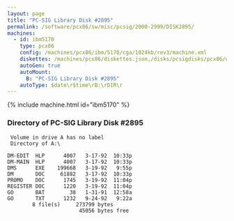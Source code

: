 ```yaml
---
layout: page
title: "PC-SIG Library Disk #2895"
permalink: /software/pcx86/sw/misc/pcsig/2000-2999/DISK2895/
machines:
  - id: ibm5170
    type: pcx86
    config: /machines/pcx86/ibm/5170/cga/1024kb/rev3/machine.xml
    diskettes: /machines/pcx86/diskettes.json,/disks/pcsigdisks/pcx86/diskettes.json
    autoGen: true
    autoMount:
      B: "PC-SIG Library Disk #2895"
    autoType: $date\r$time\rB:\rDIR\r
---
```


{% include machine.html id="ibm5170" %}

### Directory of PC-SIG Library Disk #2895

     Volume in drive A has no label
     Directory of A:\

    DM-EDIT  HLP      4007   3-17-92  10:33p
    DM-MAIN  HLP      4007   3-17-92  10:33p
    DMS      EXE    199668   3-19-92   9:55p
    DM       DOC     61882   3-17-92  10:33p
    PROMO    DOC      1745   3-19-92  11:04p
    REGISTER DOC      1220   3-19-92  11:04p
    GO       BAT        38   1-31-91  12:58a
    GO       TXT      1232   9-24-92   9:22a
            8 file(s)     273799 bytes
                           45056 bytes free
